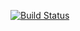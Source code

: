 [![Build Status](https://travis-ci.org/stargrid/laravel-calendario-feriados.svg?branch=master)](https://travis-ci.org/stargrid/laravel-calendario-feriados)